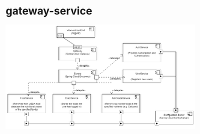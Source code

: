 # gateway-service

![alt text](https://github.com/cdinescu/gateway-service/blob/master/vitanum_architecture.png)
